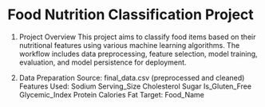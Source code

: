 # Food Nutrition Classification Project
1. Project Overview
This project aims to classify food items based on their nutritional features using various machine learning algorithms. The workflow includes data preprocessing, feature selection, model training, evaluation, and model persistence for deployment.

2. Data Preparation
Source: final_data.csv (preprocessed and cleaned)
Features Used:
Sodium
Serving_Size
Cholesterol
Sugar
Is_Gluten_Free
Glycemic_Index
Protein
Calories
Fat
Target:
Food_Name
